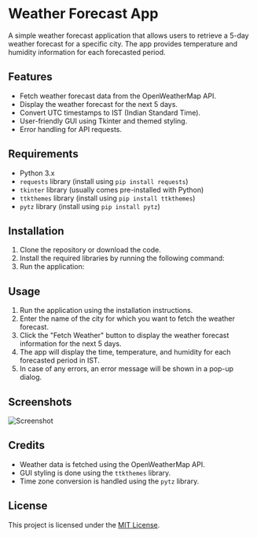 # Weather Forecast App

A simple weather forecast application that allows users to retrieve a 5-day weather forecast for a specific city. The app provides temperature and humidity information for each forecasted period.

## Features

- Fetch weather forecast data from the OpenWeatherMap API.
- Display the weather forecast for the next 5 days.
- Convert UTC timestamps to IST (Indian Standard Time).
- User-friendly GUI using Tkinter and themed styling.
- Error handling for API requests.

## Requirements

- Python 3.x
- `requests` library (install using `pip install requests`)
- `tkinter` library (usually comes pre-installed with Python)
- `ttkthemes` library (install using `pip install ttkthemes`)
- `pytz` library (install using `pip install pytz`)

## Installation

1. Clone the repository or download the code.
2. Install the required libraries by running the following command:
3. Run the application:

## Usage

1. Run the application using the installation instructions.
2. Enter the name of the city for which you want to fetch the weather forecast.
3. Click the "Fetch Weather" button to display the weather forecast information for the next 5 days.
4. The app will display the time, temperature, and humidity for each forecasted period in IST.
5. In case of any errors, an error message will be shown in a pop-up dialog.

## Screenshots

![Screenshot](weather.png)

## Credits

- Weather data is fetched using the OpenWeatherMap API.
- GUI styling is done using the `ttkthemes` library.
- Time zone conversion is handled using the `pytz` library.

## License

This project is licensed under the [MIT License](LICENSE).


